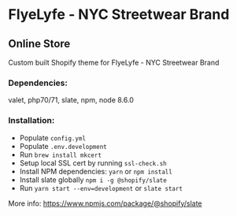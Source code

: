 # FlyeLyfe - NYC Streetwear Brand
## Online Store

Custom built Shopify theme for FlyeLyfe - NYC Streetwear Brand

### Dependencies:
valet, php70/71, slate, npm, node 8.6.0

### Installation:
- Populate `config.yml`
- Populate `.env.development`
- Run `brew install mkcert`
- Setup local SSL cert by running `ssl-check.sh`
- Install NPM dependencies: `yarn` or `npm install`
- Install slate globally `npm i -g @shopify/slate`
- Run `yarn start --env=development` or `slate start`

More info:
https://www.npmjs.com/package/@shopify/slate